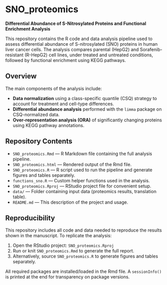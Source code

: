 # SNO_proteomics

**Differential Abundance of S-Nitrosylated Proteins and Functional Enrichment Analysis**

This repository contains the R code and data analysis pipeline used to assess differential abundance of S-nitrosylated (SNO) proteins in human liver cancer cells. The analysis compares parental (HepG2) and Sorafenib-resistant (R-HepG2) cell lines, under treated and untreated conditions, followed by functional enrichment using KEGG pathways.

## Overview

The main components of the analysis include:

* **Data normalization** using a class-specific quantile (CSQ) strategy to account for treatment and cell-type differences.
* **Differential abundance analysis** performed with the `limma` package on CSQ-normalized data.
* **Over-representation analysis (ORA)** of significantly changing proteins using KEGG pathway annotations.

## Repository Contents

* `SNO_proteomics.Rmd` — R Markdown file containing the full analysis pipeline.
* `SNO_proteomics.html` — Rendered output of the Rmd file.
* `SNO_proteomics.R` — R script used to run the pipeline and generate figures and tables separately.
* `functions_sno.R` — Custom helper functions used in the analysis.
* `SNO_proteomics.Rproj` — RStudio project file for convenient setup.
* `data/` — Folder containing input data (proteomics results, translation table).
* `README.md` — This description of the project and usage.

## Reproducibility

This repository includes all code and data needed to reproduce the results shown in the manuscript. To replicate the analysis:

1. Open the RStudio project: `SNO_proteomics.Rproj`
2. Run or knit `SNO_proteomics.Rmd` to generate the full report.
3. Alternatively, source `SNO_proteomics.R` to generate figures and tables separately.

All required packages are installed/loaded in the Rmd file. A `sessionInfo()` is printed at the end for transparency on package versions.

